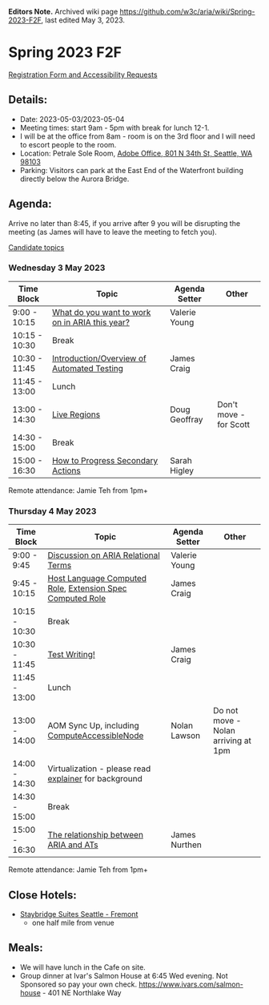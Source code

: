 **Editors Note.** Archived wiki page https://github.com/w3c/aria/wiki/Spring-2023-F2F, last edited May 3, 2023.

# Spring 2023 F2F

[Registration Form and Accessibility Requests](https://www.w3.org/2002/09/wbs/83726/2023ARIAf2f/)

## Details:
* Date: 2023-05-03/2023-05-04
* Meeting times: start 9am - 5pm with break for lunch 12-1. 
* I will be at the office from 8am - room is on the 3rd floor and I will need to escort people to the room.
* Location: Petrale Sole Room, [Adobe Office, 801 N 34th St, Seattle, WA 98103](https://www.google.com/maps/place/Adobe+Seattle/@47.648312,-122.3488709,19z/data=!4m15!1m8!3m7!1s0x54901506bc3aa79f:0xb21dadb703ffd024!2s801+N+34th+St,+Seattle,+WA+98103!3b1!8m2!3d47.648253!4d-122.3491386!16s%2Fg%2F11bw4lv8kq!3m5!1s0x54901506ba72d6e5:0xf693cdc0af40611e!8m2!3d47.6483332!4d-122.3479291!16s%2Fg%2F1vvr5xw7)
* Parking: Visitors can park at the East End of the Waterfront building directly below the Aurora Bridge.

## Agenda:

Arrive no later than 8:45, if you arrive after 9 you will be disrupting the meeting (as James will have to leave the meeting to fetch you).

[Candidate topics](https://github.com/w3c/aria/labels/F2FCandidate)

### Wednesday 3 May 2023
| Time Block | Topic | Agenda Setter | Other |
|------------|-------|---------------|-------|
| 9:00 - 10:15 | [What do you want to work on in ARIA this year?](https://github.com/w3c/aria/issues/1884) | Valerie Young | |
| 10:15 - 10:30 | Break | | |
| 10:30 - 11:45 | [Introduction/Overview of Automated Testing](https://github.com/w3c/aria/issues/1879) | James Craig | |
| 11:45 - 13:00 | Lunch | | |
| 13:00 - 14:30 | [Live Regions](https://github.com/w3c/aria/issues/1883) | Doug Geoffray | Don't move - for Scott |
| 14:30 - 15:00 | Break | | |
| 15:00 - 16:30 | [How to Progress Secondary Actions](https://github.com/w3c/aria/issues/1440#issuecomment-1424665168) | Sarah Higley | |

Remote attendance:
Jamie Teh from 1pm+

### Thursday 4 May 2023
| Time Block | Topic | Agenda Setter | Other |
|------------|-------|---------------|-------|
| 9:00 - 9:45 | [Discussion on ARIA Relational Terms](https://github.com/w3c/aria/issues/1914) | Valerie Young | |
| 9:45 - 10:15 | [Host Language Computed Role](https://github.com/w3c/aria/issues/529), [Extension Spec Computed Role](https://github.com/w3c/aria/issues/1887) | James Craig | |
| 10:15 - 10:30 | Break | | |
| 10:30 - 11:45 | [Test Writing!](https://github.com/w3c/aria/issues/1879) | James Craig | |
| 11:45 - 13:00 | Lunch | | |
| 13:00 - 14:00 | AOM Sync Up, including [ComputeAccessibleNode](https://github.com/WICG/aom/issues/197) | Nolan Lawson | Do not move - Nolan arriving at 1pm|
| 14:00 - 14:30 | Virtualization - please read [explainer](https://github.com/MicrosoftEdge/MSEdgeExplainers/blob/main/Accessibility/VirtualContent/explainer.md) for background | | |
| 14:30 - 15:00 | Break | | |
| 15:00 - 16:30 | [The relationship between ARIA and ATs](https://github.com/w3c/aria/issues/1921) | James Nurthen | |

Remote attendance:
Jamie Teh from 1pm+

## Close Hotels:
* [Staybridge Suites Seattle - Fremont](https://www.ihg.com/staybridge/hotels/us/en/seattle/seasb/hoteldetail)
   * one half mile from venue

## Meals:
* We will have lunch in the Cafe on site.
* Group dinner at Ivar's Salmon House at 6:45 Wed evening. Not Sponsored so pay your own check. https://www.ivars.com/salmon-house - 401 NE Northlake Way

